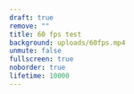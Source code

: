 ```yaml
---
draft: true
remove: ""
title: 60 fps test
background: uploads/60fps.mp4
unmute: false
fullscreen: true
noborder: true
lifetime: 10000
---
```


